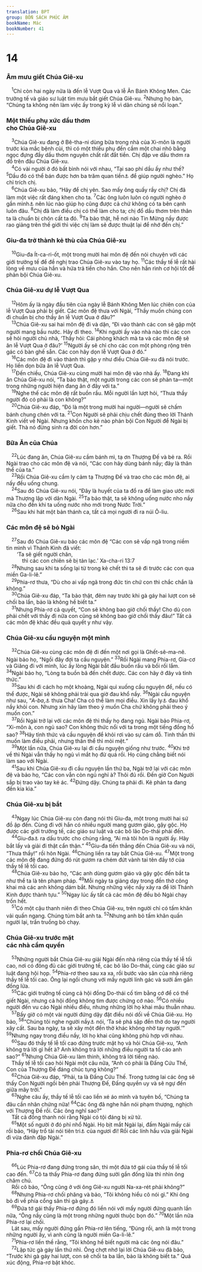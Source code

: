 ```yaml
---
translation: BPT
group: BỐN SÁCH PHÚC ÂM
bookName: Mác 
bookNumber: 41
---
```


<div class="title"><h1>14</h1><h3>Âm mưu giết Chúa Giê-xu</h3></div>
<span class="verse mac_14_1"> <sup>1</sup>Chỉ còn hai ngày nữa là đến lễ Vượt Qua và lễ Ăn Bánh Không Men. Các trưởng tế và giáo sư luật tìm mưu bắt giết Chúa Giê-xu.</span>
<span class="verse mac_14_2"><sup>2</sup>Nhưng họ bàn, “Chúng ta không nên làm việc ấy trong kỳ lễ vì dân chúng sẽ nổi loạn.”<br/></span>
<div class="title"><h3>Một thiếu phụ xức dầu thơm<br/>cho Chúa Giê-xu</h3></div>
<span class="verse mac_14_3"> <sup>3</sup>Chúa Giê-xu đang ở Bê-tha-ni dùng bữa trong nhà của Xi-môn là người trước kia mắc bệnh cùi, thì có một thiếu phụ đến cầm một chai nhỏ bằng ngọc đựng đầy dầu thơm nguyên chất rất đắt tiền. Chị đập ve dầu thơm ra đổ trên đầu Chúa Giê-xu.<br/></span>
<span class="verse mac_14_4"> <sup>4</sup>Có vài người ở đó bất bình nói với nhau, “Tại sao phí dầu ấy như thế?</span>
<span class="verse mac_14_5"><sup>5</sup>Dầu đó có thể bán được hơn ba trăm quan tiền<a data-toggle="tooltip" data-placement="bottom" title="Tương đương với một năm lương. Nghĩa đen “300 đơ-na-ri (đồng bạc).” Một đồng bạc, tức một đồng đơ-na-ri của La-mã là lương công nhật trung bình.">⚓</a> để giúp người nghèo.” Họ chỉ trích chị.<br/></span>
<span class="verse mac_14_6"> <sup>6</sup>Chúa Giê-xu bảo, “Hãy để chị yên. Sao mấy ông quấy rầy chị? Chị đã làm một việc rất đáng khen cho ta.</span>
<span class="verse mac_14_7"><sup>7</sup>Các ông luôn luôn có người nghèo ở gần mình<a data-toggle="tooltip" data-placement="bottom" title="Xem Phục 15:11.">⚓</a> nên lúc nào giúp họ cũng được cả chứ không có ta bên cạnh luôn đâu.</span>
<span class="verse mac_14_8"><sup>8</sup>Chị đã làm điều chị có thể làm cho ta; chị đổ dầu thơm trên thân ta là chuẩn bị chôn cất ta đó.</span>
<span class="verse mac_14_9"><sup>9</sup>Ta bảo thật, hễ nơi nào Tin Mừng nầy được rao giảng trên thế giới thì việc chị làm sẽ được thuật lại để nhớ đến chị.”<br/></span>
<div class="title"><h3>Giu-đa trở thành kẻ thù của Chúa Giê-xu</h3></div>
<span class="verse mac_14_10"> <sup>10</sup>Giu-đa Ít-ca-ri-ốt, một trong mười hai môn đệ đến nói chuyện với các giới trưởng tế để đề nghị trao Chúa Giê-xu vào tay họ.</span>
<span class="verse mac_14_11"><sup>11</sup>Các thầy tế lễ rất hài lòng về mưu của hắn và hứa trả tiền cho hắn. Cho nên hắn rình cơ hội tốt để phản bội Chúa Giê-xu.<br/></span>
<div class="title"><h3>Chúa Giê-xu dự lễ Vượt Qua</h3></div>
<span class="verse mac_14_12"> <sup>12</sup>Hôm ấy là ngày đầu tiên của ngày lễ Bánh Không Men lúc chiên con của lễ Vượt Qua phải bị giết. Các môn đệ thưa với Ngài, “Thầy muốn chúng con đi chuẩn bị cho thầy ăn lễ Vượt Qua ở đâu?”<br/></span>
<span class="verse mac_14_13"> <sup>13</sup>Chúa Giê-xu sai hai môn đệ đi và dặn, “Đi vào thành các con sẽ gặp một người mang bầu nước. Hãy đi theo.</span>
<span class="verse mac_14_14"><sup>14</sup>Khi người ấy vào nhà nào thì các con sẽ hỏi người chủ nhà, ‘Thầy hỏi: Cái phòng khách mà ta và các môn đệ sẽ ăn lễ Vượt Qua ở đâu?’</span>
<span class="verse mac_14_15"><sup>15</sup>Người ấy sẽ chỉ cho các con một phòng rộng trên gác có bàn ghế sẵn. Các con hãy dọn lễ Vượt Qua ở đó.”<br/></span>
<span class="verse mac_14_16"> <sup>16</sup>Các môn đệ đi vào thành thì gặp y như điều Chúa Giê-xu đã nói trước. Họ liền dọn bữa ăn lễ Vượt Qua.<br/></span>
<span class="verse mac_14_17"> <sup>17</sup>Đến chiều, Chúa Giê-xu cùng mười hai môn đệ vào nhà ấy.</span>
<span class="verse mac_14_18"><sup>18</sup>Đang khi ăn Chúa Giê-xu nói, “Ta bảo thật, một người trong các con sẽ phản ta—một trong những người hiện đang ăn ở đây với ta.”<br/></span>
<span class="verse mac_14_19"> <sup>19</sup>Nghe thế các môn đệ rất buồn rầu. Mỗi người lần lượt hỏi, “Thưa thầy người đó có phải là con không?”<br/></span>
<span class="verse mac_14_20"> <sup>20</sup>Chúa Giê-xu đáp, “Đó là một trong mười hai người—người sẽ chấm bánh chung chén với ta.</span>
<span class="verse mac_14_21"><sup>21</sup>Con Người sẽ phải chịu chết đúng theo lời Thánh Kinh viết về Ngài. Nhưng khốn cho kẻ nào phản bội Con Người để Ngài bị giết. Thà nó đừng sinh ra đời còn hơn.”<br/></span>
<div class="title"><h3>Bữa Ăn của Chúa</h3></div>
<span class="verse mac_14_22"> <sup>22</sup>Lúc đang ăn, Chúa Giê-xu cầm bánh mì, tạ ơn Thượng Đế và bẻ ra. Rồi Ngài trao cho các môn đệ và nói, “Các con hãy dùng bánh nầy; đây là thân thể của ta.”<br/></span>
<span class="verse mac_14_23"> <sup>23</sup>Rồi Chúa Giê-xu cầm ly cảm tạ Thượng Đế và trao cho các môn đệ, ai nấy đều uống chung.<br/></span>
<span class="verse mac_14_24"> <sup>24</sup>Sau đó Chúa Giê-xu nói, “Đây là huyết của ta đổ ra để làm giao ước mới mà Thượng lập với dân Ngài.</span>
<span class="verse mac_14_25"><sup>25</sup>Ta bảo thật, ta sẽ không uống nước nho nầy nữa cho đến khi ta uống nước nho mới trong Nước Trời.”<br/></span>
<span class="verse mac_14_26"> <sup>26</sup>Sau khi hát một bản thánh ca, tất cả mọi người đi ra núi Ô-liu.<br/></span>
<div class="title"><h3>Các môn đệ sẽ bỏ Ngài</h3></div>
<span class="verse mac_14_27"> <sup>27</sup>Sau đó Chúa Giê-xu bảo các môn đệ “Các con sẽ vấp ngã trong niềm tin mình vì Thánh Kinh đã viết:<br/>  ‘Ta sẽ giết người chăn,<br/>   thì các con chiên sẽ bị tản lạc.’ Xa-cha-ri 13:7<br/></span>
<span class="verse mac_14_28"> <sup>28</sup>Nhưng sau khi ta sống lại từ trong kẻ chết thì ta sẽ đi trước các con qua miền Ga-li-lê.”<br/></span>
<span class="verse mac_14_29"> <sup>29</sup>Phia-rơ thưa, “Dù cho ai vấp ngã trong đức tin chứ con thì chắc chắn là không.”<br/></span>
<span class="verse mac_14_30"> <sup>30</sup>Chúa Giê-xu đáp, “Ta bảo thật, đêm nay trước khi gà gáy hai lượt con sẽ chối ba lần, bảo là không hề biết ta.”<br/></span>
<span class="verse mac_14_31"> <sup>31</sup>Nhưng Phia-rơ cả quyết, “Con sẽ không bao giờ chối thầy! Cho dù con phải chết với thầy đi nữa con cũng sẽ không bao giờ chối thầy đâu!” Tất cả các môn đệ khác đều quả quyết y như vậy.<br/></span>
<div class="title"><h3>Chúa Giê-xu cầu nguyện một mình</h3></div>
<span class="verse mac_14_32"> <sup>32</sup>Chúa Giê-xu cùng các môn đệ đi đến một nơi gọi là Ghết-sê-ma-nê. Ngài bảo họ, “Ngồi đây đợi ta cầu nguyện.”</span>
<span class="verse mac_14_33"><sup>33</sup>Rồi Ngài mang Phia-rơ, Gia-cơ và Giăng đi với mình, lúc ấy lòng Ngài bắt đầu buồn rầu và bối rối lắm.</span>
<span class="verse mac_14_34"><sup>34</sup>Ngài bảo họ, “Lòng ta buồn bã đến chết được. Các con hãy ở đây và tỉnh thức.”<br/></span>
<span class="verse mac_14_35"> <sup>35</sup>Sau khi đi cách họ một khoảng, Ngài quì xuống cầu nguyện để, nếu có thể được, Ngài sẽ không phải trải qua giờ đau khổ nầy.</span>
<span class="verse mac_14_36"><sup>36</sup>Ngài cầu nguyện như sau, “<em>A-ba</em>,<a data-toggle="tooltip" data-placement="bottom" title="Tiếng trẻ con Do-thái gọi cha trong ngôn ngữ A-ram.">⚓</a> thưa Cha! Cha có thể làm mọi điều. Xin lấy ly<a data-toggle="tooltip" data-placement="bottom" title="Chúa Giê-xu muốn nói những điều khốn khổ sẽ xảy ra cho Ngài. Chấp nhận những điều đó cũng như uống một ly chất đắng.">⚓</a> đau khổ nầy khỏi con. Nhưng xin hãy làm theo ý muốn Cha chứ không phải theo ý muốn con.”<br/></span>
<span class="verse mac_14_37"> <sup>37</sup>Rồi Ngài trở lại với các môn đệ thì thấy họ đang ngủ. Ngài bảo Phia-rơ, “Xi-môn à, con ngủ sao? Con không thức nổi với ta trong một tiếng đồng hồ sao?</span>
<span class="verse mac_14_38"><sup>38</sup>Hãy tỉnh thức và cầu nguyện để khỏi rơi vào sự cám dỗ. Tinh thần thì muốn làm điều phải, nhưng thân thể thì mỏi mệt.”<br/></span>
<span class="verse mac_14_39"> <sup>39</sup>Một lần nữa, Chúa Giê-xu lại đi cầu nguyện giống như trước.</span>
<span class="verse mac_14_40"><sup>40</sup>Khi trở về thì Ngài vẫn thấy họ ngủ vì mắt họ đừ quá rồi. Họ cũng chẳng biết nói làm sao với Ngài.<br/></span>
<span class="verse mac_14_41"> <sup>41</sup>Sau khi Chúa Giê-xu đi cầu nguyện lần thứ ba, Ngài trở lại với các môn đệ và bảo họ, “Các con vẫn còn ngủ nghỉ à? Thôi đủ rồi. Đến giờ Con Người sắp bị trao vào tay kẻ ác.</span>
<span class="verse mac_14_42"><sup>42</sup>Đứng dậy. Chúng ta phải đi. Kẻ phản ta đang đến kia kìa.”<br/></span>
<div class="title"><h3>Chúa Giê-xu bị bắt</h3></div>
<span class="verse mac_14_43"> <sup>43</sup>Ngay lúc Chúa Giê-xu còn đang nói thì Giu-đa, một trong mười hai sứ đồ ập đến. Cùng đi với hắn có nhiều người mang gươm giáo, gậy gộc. Họ được các giới trưởng tế, các giáo sư luật và các bô lão Do-thái phái đến.<br/></span>
<span class="verse mac_14_44"> <sup>44</sup>Giu-đa<a data-toggle="tooltip" data-placement="bottom" title="Nghĩa đen là “kẻ phản bội Ngài.”">⚓</a> ra dấu trước cho chúng rằng, “Ai mà tôi hôn là người ấy. Hãy bắt lấy và giải đi thật cẩn thận.”</span>
<span class="verse mac_14_45"><sup>45</sup>Giu-đa tiến thẳng đến Chúa Giê-xu và nói, “Thưa thầy!” rồi hôn Ngài.</span>
<span class="verse mac_14_46"><sup>46</sup>Chúng liền ra tay bắt Chúa Giê-xu.</span>
<span class="verse mac_14_47"><sup>47</sup>Một trong các môn đệ đang đứng đó rút gươm ra chém đứt vành tai tên đầy tớ của thầy tế lễ tối cao.<br/></span>
<span class="verse mac_14_48"> <sup>48</sup>Chúa Giê-xu bảo họ, “Các anh dùng gươm giáo và gậy gộc đến bắt ta như thể ta là tên phạm pháp.</span>
<span class="verse mac_14_49"><sup>49</sup>Mỗi ngày ta giảng dạy trong đền thờ công khai mà các anh không dám bắt. Nhưng những việc nầy xảy ra để lời Thánh Kinh được thành tựu.”</span>
<span class="verse mac_14_50"><sup>50</sup>Ngay lúc ấy tất cả các môn đệ đều bỏ Ngài chạy trốn hết.<br/></span>
<span class="verse mac_14_51"> <sup>51</sup>Có một cậu thanh niên đi theo Chúa Giê-xu, trên người chỉ có tấm khăn vải quấn ngang. Chúng túm bắt anh ta.</span>
<span class="verse mac_14_52"><sup>52</sup>Nhưng anh bỏ tấm khăn quấn người lại, trần truồng bỏ chạy.<br/></span>
<div class="title"><h3>Chúa Giê-xu trước mặt<br/>các nhà cầm quyền</h3></div>
<span class="verse mac_14_53"> <sup>53</sup>Những người bắt Chúa Giê-xu giải Ngài đến nhà riêng của thầy tế lễ tối cao, nơi có đông đủ các giới trưởng tế, các bô lão Do-thái, cùng các giáo sư luật đang hội họp.</span>
<span class="verse mac_14_54"><sup>54</sup>Phia-rơ theo sau xa xa, rồi bước vào sân của nhà riêng thầy tế lễ tối cao. Ông lại ngồi chung với mấy người lính gác và sưởi ấm gần đống lửa.<br/></span>
<span class="verse mac_14_55"> <sup>55</sup>Các giới trưởng tế cùng cả hội đồng Do-thái cố tìm bằng cớ để có thể giết Ngài, nhưng cả hội đồng không tìm được chứng cớ nào.</span>
<span class="verse mac_14_56"><sup>56</sup>Có nhiều người đến vu cáo Ngài nhiều điều, nhưng những lời họ khai mâu thuẫn nhau.<br/></span>
<span class="verse mac_14_57"> <sup>57</sup>Bấy giờ có một vài người đứng dậy đặt điều nói dối về Chúa Giê-xu. Họ bảo,</span>
<span class="verse mac_14_58"><sup>58</sup>“Chúng tôi nghe người nầy<a data-toggle="tooltip" data-placement="bottom" title="Chúa Giê-xu. Các kẻ thù của Ngài tránh, không nói đến tên Ngài.">⚓</a> nói, ‘Ta sẽ phá sập đền thờ do tay người xây cất. Sau ba ngày, ta sẽ xây một đền thờ khác không nhờ tay người.’”</span>
<span class="verse mac_14_59"><sup>59</sup>Nhưng ngay trong điều nầy, lời họ khai cũng không phù hợp với nhau.<br/></span>
<span class="verse mac_14_60"> <sup>60</sup>Sau đó thầy tế lễ tối cao đứng trước mặt họ và hỏi Chúa Giê-xu, “Anh không trả lời gì hết à? Anh không trả lời những điều người ta tố cáo anh sao?”</span>
<span class="verse mac_14_61"><sup>61</sup>Nhưng Chúa Giê-xu làm thinh, không trả lời tiếng nào.<br/> Thầy tế lễ tối cao hỏi Ngài một câu nữa, “Anh có phải là Đấng Cứu Thế, Con của Thượng Đế đáng chúc tụng không?”<br/></span>
<span class="verse mac_14_62"> <sup>62</sup>Chúa Giê-xu đáp, “Phải, ta là Đấng Cứu Thế. Trong tương lai các ông sẽ thấy Con Người ngồi bên phải Thượng Đế, Đấng quyền uy và sẽ ngự đến giữa mây trời.”<br/></span>
<span class="verse mac_14_63"> <sup>63</sup>Nghe câu ấy, thầy tế lễ tối cao liền xé áo mình và tuyên bố, “Chúng ta đâu cần nhân chứng nữa!</span>
<span class="verse mac_14_64"><sup>64</sup>Các ông đã nghe hắn nói phạm thượng, nghịch với Thượng Đế rồi. Các ông nghĩ sao?”<br/> Tất cả đồng thanh nói rằng Ngài có tội đáng bị xử tử.<br/></span>
<span class="verse mac_14_65"> <sup>65</sup>Một số người ở đó phỉ nhổ Ngài. Họ bịt mắt Ngài lại, đấm Ngài mấy cái rồi bảo, “Hãy trổ tài nói tiên tri<a data-toggle="tooltip" data-placement="bottom" title="Nhà tiên tri là người biết được những điều kín giấu mà người bình thường không biết.">⚓</a> của ngươi đi! Rồi các lính hầu vừa giải Ngài đi vừa đánh đập Ngài.”<br/></span>
<div class="title"><h3>Phia-rơ chối Chúa Giê-xu</h3></div>
<span class="verse mac_14_66"> <sup>66</sup>Lúc Phia-rơ đang đứng trong sân, thì một đứa tớ gái của thầy tế lễ tối cao đến.</span>
<span class="verse mac_14_67"><sup>67</sup>Cô ta thấy Phia-rơ đang đứng sưởi gần đống lửa thì nhìn ông chăm chú.<br/> Rồi cô bảo, “Ông cũng ở với ông Giê-xu người Na-xa-rét phải không?”<br/></span>
<span class="verse mac_14_68"> <sup>68</sup>Nhưng Phia-rơ chối phăng và bảo, “Tôi không hiểu cô nói gì.” Khi ông bỏ đi về phía cổng sân thì gà gáy.<a data-toggle="tooltip" data-placement="bottom" title="Một vài bản Hi-lạp không có câu “thì gà gáy.”">⚓</a><br/></span>
<span class="verse mac_14_69"> <sup>69</sup>Đứa tớ gái thấy Phia-rơ đứng đó liền nói với mấy người đứng quanh lần nữa, “Ông nầy cũng là một trong những người thuộc bọn đó.”</span>
<span class="verse mac_14_70"><sup>70</sup>Một lần nữa Phia-rơ lại chối.<br/> Lát sau, mấy người đứng gần Phia-rơ lên tiếng, “Đúng rồi, anh là một trong những người ấy, vì anh cũng là người miền Ga-li-lê.”<br/></span>
<span class="verse mac_14_71"> <sup>71</sup>Phia-rơ liền thề rằng, “Tôi không hề biết người mà các ông nói đâu.”<br/></span>
<span class="verse mac_14_72"> <sup>72</sup>Lập tức gà gáy lần thứ nhì. Ông chợt nhớ lại lời Chúa Giê-xu đã bảo, “Trước khi gà gáy hai lượt, con sẽ chối ta ba lần, bảo là không biết ta.” Quá xúc động, Phia-rơ bật khóc.<br/></span>
